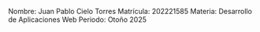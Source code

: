 Nombre: Juan Pablo Cielo Torres
Matrícula: 202221585
Materia: Desarrollo de Aplicaciones Web
Periodo: Otoño 2025
